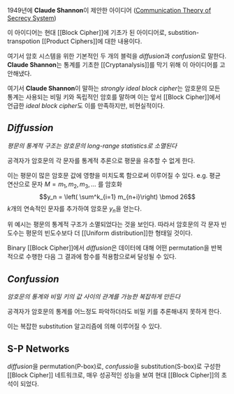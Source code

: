 
1949년에 **Claude Shannon**이 제안한 아이디어 (<a href="https://onlinelibrary.wiley.com/doi/abs/10.1002/j.1538-7305.1949.tb00928.x">Communication Theory of Secrecy System</a>)

이 아이디어는 현대 [[Block Cipher]]에 기초가 된 아이디어로, substition-transpotion [[Product Ciphers]]에 대한 내용이다.

여기서 암호 시스템을 위한 기본적인 두 개의 블럭을 *diffusion*과 *confusion*로 말한다. **Claude Shannon**는 통계를 기초한 [[Cryptanalysis]]를 막기 위해 이 아이디어를 고안해냈다.

여기서 **Claude Shannon**이 말하는 *strongly ideal block cipher*는 암호문의 모든 통계는 사용되는 비밀 키와 독립적인 암호를 말하며 이는 앞서 [[Block Cipher]]에서 언급한 *ideal block cipher*도 이를 만족하지만, 비현실적이다.

## *Diffussion*
*평문의 통계적 구조는 암호문의 long-range statistics로 소멸된다*

공격자가 암호문의 각 문자를 통계적 추론으로 평문을 유추할 수 없게 한다. 

이는 평문이 많은 암호문 값에 영향을 미치도록 함으로써 이루어질 수 있다. 
e.g. 평균 연산으로 문자 $M=m_1, m_2, m_3, ...$ 를 암호화
$$y_n = \left( \sum^k_{i=1} m_{n+i}\right) \bmod 26$$
$k$개의 연속적인 문자를 추가하여 암호문 $y_n$을 얻는다. 

위 예시는 평문의 통계적 구조가 소멸되었다는 것을 보인다. 따라서 암호문의 각 문자 빈도수는 평문의 빈도수보다 더 [[Uniform distribution]]한 형태일 것이다. 

Binary [[Block Cipher]]에서 *diffusion*은 데이터에 대해 어떤 permutation을 반복적으로 수행한 다음 그 결과에 함수를 적용함으로써 달성될 수 있다. 
## *Confussion*
*암호문의 통계와 비밀 키의 값 사이의 관계를 가능한 복잡하게 만든다*

공격자가 암호문의 통계를 어느정도 파악하더라도 비밀 키를 추론해내지 못하게 한다. 

이는 복잡한 substitution 알고리즘에 의해 이루어질 수 있다. 


## S-P Networks
*diffusion*을  permutation(P-box)로, *confussio*을 substitution(S-box)로 구성한 [[Block Cipher]] 네트워크로, 매우 성공적인 성능을 보여 현대 [[Block Cipher]]의 초석이 되었다. 